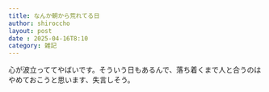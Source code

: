```yaml
---
title: なんか朝から荒れてる日
author: shiroccho
layout: post
date : 2025-04-16T8:10
category: 雑記
---
```

心が波立っててやばいです。そういう日もあるんで、落ち着くまで人と合うのはやめておこうと思います、失言しそう。
